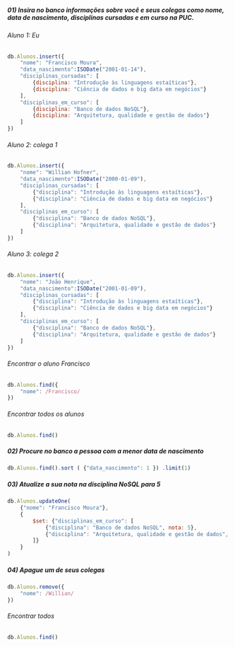 ##### 01) Insira no banco informações sobre você e seus colegas como nome, data de nascimento, disciplinas cursadas e em curso na PUC.

###### Aluno 1: Eu

```JavaScript
db.Alunos.insert({
	"nome": "Francisco Moura",
	"data_nascimento":ISODate("2001-01-14"),
	"disciplinas_cursadas": [
		{disciplina: "Introdução às linguagens estaíticas"},
		{disciplina: "Ciência de dados e big data em negócios"}
	],
	"disciplinas_em_curso": [
		{disciplina: "Banco de dados NoSQL"},
		{disciplina: "Arquitetura, qualidade e gestâo de dados"}
	]
})
```

###### Aluno 2: colega 1

```JavaScript
db.Alunos.insert({
	"nome": "Willian Hofner",
	"data_nascimento":ISODate("2000-01-09"),
	"disciplinas_cursadas": [
		{"disciplina": "Introdução às linguagens estaíticas"},
		{"disciplina": "Ciência de dados e big data em negócios"}
	],
	"disciplinas_em_curso": [
		{"disciplina": "Banco de dados NoSQL"},
		{"disciplina": "Arquitetura, qualidade e gestâo de dados"}
	]
})
```

###### Aluno 3: colega 2

```JavaScript
db.Alunos.insert({
	"nome": "João Henrique",
	"data_nascimento":ISODate("2001-01-09"),
	"disciplinas_cursadas": [
		{"disciplina": "Introdução às linguagens estaíticas"},
		{"disciplina": "Ciência de dados e big data em negócios"}
	],
	"disciplinas_em_curso": [
		{"disciplina": "Banco de dados NoSQL"},
		{"disciplina": "Arquitetura, qualidade e gestâo de dados"}
	]
})
```

###### Encontrar o aluno Francisco
```JavaScript
db.Alunos.find({
	"nome": /Francisco/
})
```

###### Encontrar todos os alunos
```JavaScript
db.Alunos.find()
```

##### 02) Procure no banco a pessoa com a menor data de nascimento

```JavaScript
db.Alunos.find().sort ( {"data_nascimento": 1 }) .limit(1)
```

##### 03) Atualize a sua nota na disciplina NoSQL para 5

```JavaScript
db.Alunos.updateOne(
	{"nome": "Francisco Moura"},
	{
		$set: {"disciplinas_em_curso": [
			{"disciplina": "Banco de dados NoSQL", nota: 5},
			{"disciplina": "Arquitetura, qualidade e gestâo de dados", nota: 10}
		]}
	}	
)
```

##### 04) Apague um de seus colegas
```JavaScript
db.Alunos.remove({
	"nome": /Willian/
})
```

###### Encontrar todos
```JavaScript
db.Alunos.find()
```
